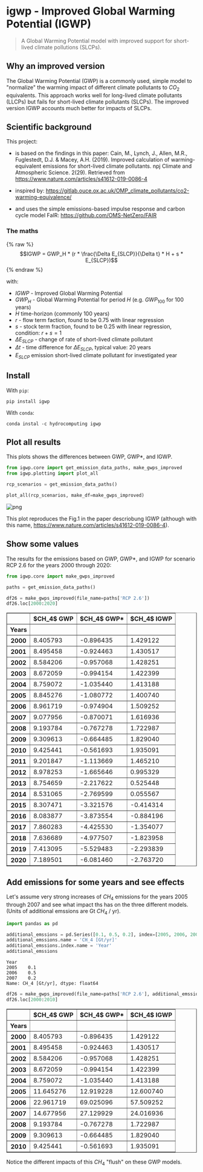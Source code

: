 # igwp - Improved Global Warming Potential (IGWP)
> A Global Warming Potential model with improved support for short-lived climate pollutions (SLCPs).


## Why an improved version

The Global Warming Potential (GWP) is a commonly used, simple model
to "normalize" the warming impact of different climate pollutants to 
$CO_2$ equivalents. This approach works well for long-lived climate 
pollutants (LLCPs) but fails for short-lived climate pollutants (SLCPs).
The improved version IGWP accounts much better for impacts of SLCPs.

## Scientific background

This project:

* is based on the findings in this paper: 
  Cain, M., Lynch, J., Allen, M.R., Fuglestedt, D.J. & Macey, A.H. (2019).
  Improved calculation of warming- equivalent emissions for short-lived 
  climate pollutants. npj Climate and Atmospheric Science. 2(29). 
  Retrieved from https://www.nature.com/articles/s41612-019-0086-4

* inspired by: 
  https://gitlab.ouce.ox.ac.uk/OMP_climate_pollutants/co2-warming-equivalence/

* and uses the simple emissions-based impulse response and carbon cycle 
  model FaIR: https://github.com/OMS-NetZero/FAIR
  
### The maths

{% raw %}
$$IGWP = GWP_H * (r * \frac{\Delta E_{SLCP}}{\Delta t} * H + s * E_{SLCP})$$
{% endraw %}

with:

* $IGWP$ - Improved Global Warming Potential
* $GWP_H$ - Global Warming Potential for period $H$ (e.g. $GWP_{100}$ for 100 years)
* $H$ time-horizon (commonly 100 years)
* $r$ - flow term faction, found to be 0.75 with linear regression
* $s$ - stock term fraction, found to be 0.25 with linear regression, condition: $r + s = 1$ 
* $\Delta E_{SLCP}$ - change of rate of short-lived climate pollutant
* ${\Delta t}$ - time difference for $\Delta E_{SLCP}$, typical value: 20 years
* $E_{SLCP}$ emission short-lived climate pollutant for investigated year

## Install

With `pip`:

    pip install igwp
    
With `conda`:

    conda instal -c hydrocomputing igwp

## Plot all results

This plots shows the differences between GWP, GWP*, and IGWP.

```python
from igwp.core import get_emission_data_paths, make_gwps_improved
from igwp.plotting import plot_all

rcp_scenarios = get_emission_data_paths()

plot_all(rcp_scenarios, make_df=make_gwps_improved)
```


![png](docs/images/output_4_0.png)


This plot reproduces the Fig.1 in the paper descriobung IGWP (although with this name, https://www.nature.com/articles/s41612-019-0086-4).

## Show some values

The results for the emissions based on GWP, GWP*, and IGWP for scenario RCP 2.6 for the years 2000 through 2020:

```python
from igwp.core import make_gwps_improved

paths = get_emission_data_paths()

df26 = make_gwps_improved(file_name=paths['RCP 2.6'])
df26.loc[2000:2020]
```




<div>
<style scoped>
    .dataframe tbody tr th:only-of-type {
        vertical-align: middle;
    }

    .dataframe tbody tr th {
        vertical-align: top;
    }

    .dataframe thead th {
        text-align: right;
    }
</style>
<table border="1" class="dataframe">
  <thead>
    <tr style="text-align: right;">
      <th></th>
      <th>$CH_4$ GWP</th>
      <th>$CH_4$ GWP*</th>
      <th>$CH_4$ IGWP</th>
    </tr>
    <tr>
      <th>Years</th>
      <th></th>
      <th></th>
      <th></th>
    </tr>
  </thead>
  <tbody>
    <tr>
      <th>2000</th>
      <td>8.405793</td>
      <td>-0.896435</td>
      <td>1.429122</td>
    </tr>
    <tr>
      <th>2001</th>
      <td>8.495458</td>
      <td>-0.924463</td>
      <td>1.430517</td>
    </tr>
    <tr>
      <th>2002</th>
      <td>8.584206</td>
      <td>-0.957068</td>
      <td>1.428251</td>
    </tr>
    <tr>
      <th>2003</th>
      <td>8.672059</td>
      <td>-0.994154</td>
      <td>1.422399</td>
    </tr>
    <tr>
      <th>2004</th>
      <td>8.759072</td>
      <td>-1.035440</td>
      <td>1.413188</td>
    </tr>
    <tr>
      <th>2005</th>
      <td>8.845276</td>
      <td>-1.080772</td>
      <td>1.400740</td>
    </tr>
    <tr>
      <th>2006</th>
      <td>8.961719</td>
      <td>-0.974904</td>
      <td>1.509252</td>
    </tr>
    <tr>
      <th>2007</th>
      <td>9.077956</td>
      <td>-0.870071</td>
      <td>1.616936</td>
    </tr>
    <tr>
      <th>2008</th>
      <td>9.193784</td>
      <td>-0.767278</td>
      <td>1.722987</td>
    </tr>
    <tr>
      <th>2009</th>
      <td>9.309613</td>
      <td>-0.664485</td>
      <td>1.829040</td>
    </tr>
    <tr>
      <th>2010</th>
      <td>9.425441</td>
      <td>-0.561693</td>
      <td>1.935091</td>
    </tr>
    <tr>
      <th>2011</th>
      <td>9.201847</td>
      <td>-1.113669</td>
      <td>1.465210</td>
    </tr>
    <tr>
      <th>2012</th>
      <td>8.978253</td>
      <td>-1.665646</td>
      <td>0.995329</td>
    </tr>
    <tr>
      <th>2013</th>
      <td>8.754659</td>
      <td>-2.217622</td>
      <td>0.525448</td>
    </tr>
    <tr>
      <th>2014</th>
      <td>8.531065</td>
      <td>-2.769599</td>
      <td>0.055567</td>
    </tr>
    <tr>
      <th>2015</th>
      <td>8.307471</td>
      <td>-3.321576</td>
      <td>-0.414314</td>
    </tr>
    <tr>
      <th>2016</th>
      <td>8.083877</td>
      <td>-3.873554</td>
      <td>-0.884196</td>
    </tr>
    <tr>
      <th>2017</th>
      <td>7.860283</td>
      <td>-4.425530</td>
      <td>-1.354077</td>
    </tr>
    <tr>
      <th>2018</th>
      <td>7.636689</td>
      <td>-4.977507</td>
      <td>-1.823958</td>
    </tr>
    <tr>
      <th>2019</th>
      <td>7.413095</td>
      <td>-5.529483</td>
      <td>-2.293839</td>
    </tr>
    <tr>
      <th>2020</th>
      <td>7.189501</td>
      <td>-6.081460</td>
      <td>-2.763720</td>
    </tr>
  </tbody>
</table>
</div>



## Add emissions for some years and see effects

Let's assume very strong increases of $CH_4$ emissions for the years 2005 through 2007 and see what impact ths has on the three different models. (Units of additional emssions are Gt $CH_4$ / yr).

```python
import pandas as pd 

additional_emssions = pd.Series([0.1, 0.5, 0.2], index=[2005, 2006, 2007])
additional_emssions.name = 'CH_4 [Gt/yr]'
additional_emssions.index.name = 'Year'
additional_emssions
```




    Year
    2005    0.1
    2006    0.5
    2007    0.2
    Name: CH_4 [Gt/yr], dtype: float64



```python
df26 = make_gwps_improved(file_name=paths['RCP 2.6'], additional_emssions=additional_emssions)
df26.loc[2000:2010]
```




<div>
<style scoped>
    .dataframe tbody tr th:only-of-type {
        vertical-align: middle;
    }

    .dataframe tbody tr th {
        vertical-align: top;
    }

    .dataframe thead th {
        text-align: right;
    }
</style>
<table border="1" class="dataframe">
  <thead>
    <tr style="text-align: right;">
      <th></th>
      <th>$CH_4$ GWP</th>
      <th>$CH_4$ GWP*</th>
      <th>$CH_4$ IGWP</th>
    </tr>
    <tr>
      <th>Years</th>
      <th></th>
      <th></th>
      <th></th>
    </tr>
  </thead>
  <tbody>
    <tr>
      <th>2000</th>
      <td>8.405793</td>
      <td>-0.896435</td>
      <td>1.429122</td>
    </tr>
    <tr>
      <th>2001</th>
      <td>8.495458</td>
      <td>-0.924463</td>
      <td>1.430517</td>
    </tr>
    <tr>
      <th>2002</th>
      <td>8.584206</td>
      <td>-0.957068</td>
      <td>1.428251</td>
    </tr>
    <tr>
      <th>2003</th>
      <td>8.672059</td>
      <td>-0.994154</td>
      <td>1.422399</td>
    </tr>
    <tr>
      <th>2004</th>
      <td>8.759072</td>
      <td>-1.035440</td>
      <td>1.413188</td>
    </tr>
    <tr>
      <th>2005</th>
      <td>11.645276</td>
      <td>12.919228</td>
      <td>12.600740</td>
    </tr>
    <tr>
      <th>2006</th>
      <td>22.961719</td>
      <td>69.025096</td>
      <td>57.509252</td>
    </tr>
    <tr>
      <th>2007</th>
      <td>14.677956</td>
      <td>27.129929</td>
      <td>24.016936</td>
    </tr>
    <tr>
      <th>2008</th>
      <td>9.193784</td>
      <td>-0.767278</td>
      <td>1.722987</td>
    </tr>
    <tr>
      <th>2009</th>
      <td>9.309613</td>
      <td>-0.664485</td>
      <td>1.829040</td>
    </tr>
    <tr>
      <th>2010</th>
      <td>9.425441</td>
      <td>-0.561693</td>
      <td>1.935091</td>
    </tr>
  </tbody>
</table>
</div>



Notice the different impacts of this $CH_4$ "flush" on these GWP models.
